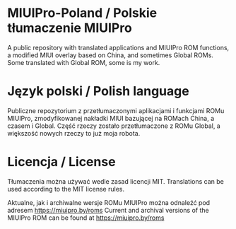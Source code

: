 # MIUIPro-Poland / Polskie tłumaczenie MIUIPro
A public repository with translated applications and MIUIPro ROM functions, a modified MIUI overlay based on China, and sometimes Global ROMs. Some translated with Global ROM, some is my work.

# Język polski / Polish language
Publiczne repozytorium z przetłumaczonymi aplikacjami i funkcjami ROMu MIUIPro, zmodyfikowanej nakładki MIUI bazującej na ROMach China, a czasem i Global. Część rzeczy zostało przetłumaczone z ROMu Global, a większość nowych rzeczy to już moja robota.

# Licencja / License
Tłumaczenia można używać wedle zasad licencji MIT. 
Translations can be used according to the MIT license rules.

Aktualne, jak i archiwalne wersje ROMu MIUIPro można odnaleźć pod adresem https://miuipro.by/roms
Current and archival versions of the MIUIPro ROM can be found at https://miuipro.by/roms